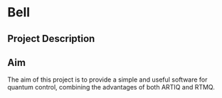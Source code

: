 # Bell 

##  Project Description



## Aim
The aim of this project is to provide a simple and useful software for quantum control, combining the advantages of both ARTIQ and RTMQ.